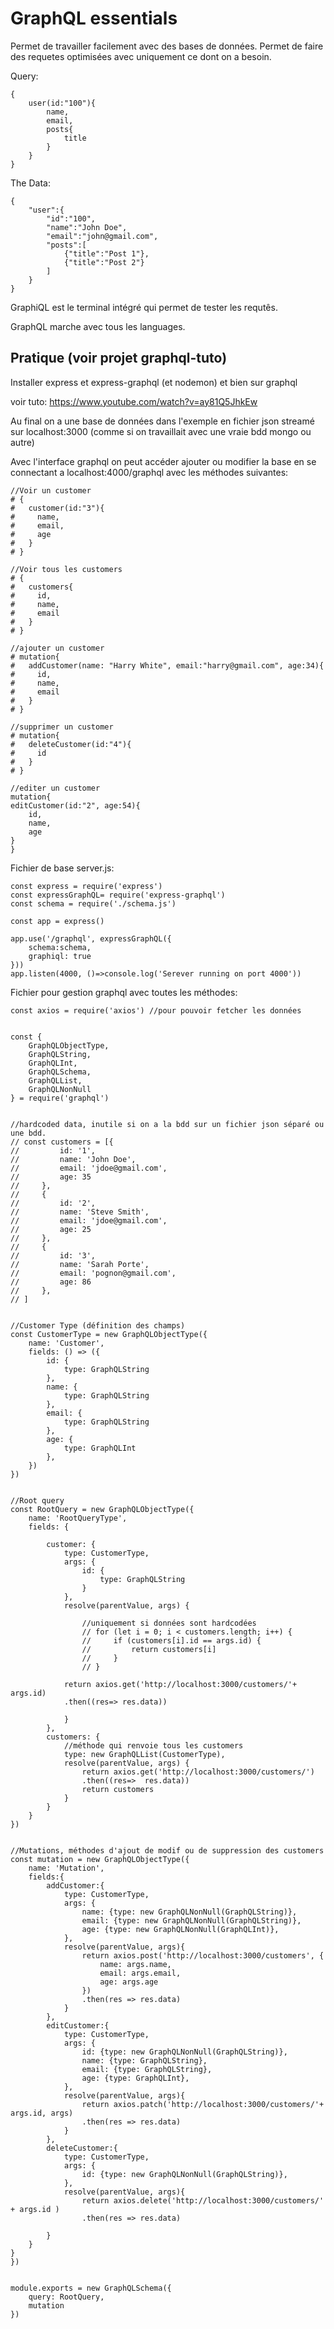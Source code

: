 # GraphQL essentials

Permet de travailler facilement avec des bases de données.
Permet de faire des requetes optimisées avec uniquement ce dont on a besoin.

Query:

    {
        user(id:"100"){
            name,
            email,
            posts{
                title
            }
        }
    }

The Data:

    {
        "user":{
            "id":"100",
            "name":"John Doe",
            "email":"john@gmail.com",
            "posts":[
                {"title":"Post 1"},
                {"title":"Post 2"}
            ]
        }
    }


GraphiQL est le terminal intégré qui permet de tester les requtês.

GraphQL marche avec tous les languages.


## Pratique (voir projet graphql-tuto)

Installer express et express-graphql (et nodemon)
et bien sur graphql

voir tuto: https://www.youtube.com/watch?v=ay81Q5JhkEw

Au final on a une base de données dans l'exemple en fichier json streamé sur localhost:3000 (comme si on travaillait avec une vraie bdd mongo ou autre)

Avec l'interface graphql on peut accéder ajouter ou modifier la base en se connectant a localhost:4000/graphql avec les méthodes suivantes:


    //Voir un customer
    # {
    #   customer(id:"3"){
    #     name,
    #     email,
    #     age
    #   }
    # }

    //Voir tous les customers
    # {
    #   customers{
    #     id,
    #     name,
    #     email
    #   }
    # }

    //ajouter un customer
    # mutation{
    #   addCustomer(name: "Harry White", email:"harry@gmail.com", age:34){
    #     id,
    #     name,
    #     email
    #   }
    # }

    //supprimer un customer
    # mutation{
    #   deleteCustomer(id:"4"){
    #     id
    #   }
    # }

    //editer un customer
    mutation{
    editCustomer(id:"2", age:54){
        id,
        name,
        age
    }
    }


Fichier de base server.js: 

    const express = require('express')
    const expressGraphQL= require('express-graphql')
    const schema = require('./schema.js')

    const app = express()

    app.use('/graphql', expressGraphQL({
        schema:schema,
        graphiql: true
    }))
    app.listen(4000, ()=>console.log('Serever running on port 4000'))


Fichier pour gestion graphql avec toutes les méthodes:

    const axios = require('axios') //pour pouvoir fetcher les données


    const {
        GraphQLObjectType,
        GraphQLString,
        GraphQLInt,
        GraphQLSchema,
        GraphQLList,
        GraphQLNonNull
    } = require('graphql')


    //hardcoded data, inutile si on a la bdd sur un fichier json séparé ou une bdd.
    // const customers = [{
    //         id: '1',
    //         name: 'John Doe',
    //         email: 'jdoe@gmail.com',
    //         age: 35
    //     },
    //     {
    //         id: '2',
    //         name: 'Steve Smith',
    //         email: 'jdoe@gmail.com',
    //         age: 25
    //     },
    //     {
    //         id: '3',
    //         name: 'Sarah Porte',
    //         email: 'pognon@gmail.com',
    //         age: 86
    //     },
    // ]


    //Customer Type (définition des champs)
    const CustomerType = new GraphQLObjectType({
        name: 'Customer',
        fields: () => ({
            id: {
                type: GraphQLString
            },
            name: {
                type: GraphQLString
            },
            email: {
                type: GraphQLString
            },
            age: {
                type: GraphQLInt
            },
        })
    })


    //Root query
    const RootQuery = new GraphQLObjectType({
        name: 'RootQueryType',
        fields: {

            customer: {
                type: CustomerType,
                args: {
                    id: {
                        type: GraphQLString
                    }
                },
                resolve(parentValue, args) {

                    //uniquement si données sont hardcodées
                    // for (let i = 0; i < customers.length; i++) {
                    //     if (customers[i].id == args.id) {
                    //         return customers[i]
                    //     }
                    // }

                return axios.get('http://localhost:3000/customers/'+ args.id)
                .then((res=> res.data))
                
                }
            },
            customers: {
                //méthode qui renvoie tous les customers
                type: new GraphQLList(CustomerType),
                resolve(parentValue, args) {
                    return axios.get('http://localhost:3000/customers/')
                    .then((res=>  res.data))
                    return customers
                }
            }
        }
    })


    //Mutations, méthodes d'ajout de modif ou de suppression des customers
    const mutation = new GraphQLObjectType({
        name: 'Mutation',
        fields:{
            addCustomer:{
                type: CustomerType,
                args: {
                    name: {type: new GraphQLNonNull(GraphQLString)},
                    email: {type: new GraphQLNonNull(GraphQLString)},
                    age: {type: new GraphQLNonNull(GraphQLInt)},
                },
                resolve(parentValue, args){
                    return axios.post('http://localhost:3000/customers', {
                        name: args.name,
                        email: args.email,
                        age: args.age
                    })
                    .then(res => res.data)
                }
            },
            editCustomer:{
                type: CustomerType,
                args: {
                    id: {type: new GraphQLNonNull(GraphQLString)},
                    name: {type: GraphQLString},
                    email: {type: GraphQLString},
                    age: {type: GraphQLInt},
                },
                resolve(parentValue, args){
                    return axios.patch('http://localhost:3000/customers/'+ args.id, args)
                    .then(res => res.data)
                }
            },
            deleteCustomer:{
                type: CustomerType,
                args: {
                    id: {type: new GraphQLNonNull(GraphQLString)},
                },
                resolve(parentValue, args){
                    return axios.delete('http://localhost:3000/customers/' + args.id )      
                    .then(res => res.data)
                
            }
        }
    }
    })


    module.exports = new GraphQLSchema({
        query: RootQuery,
        mutation
    })